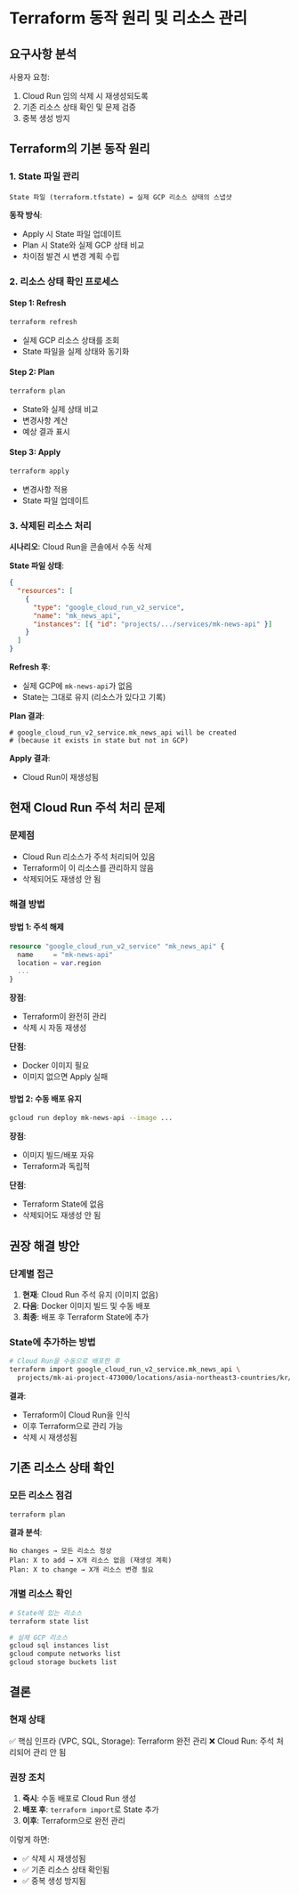 # Terraform 동작 원리 및 리소스 관리

## 요구사항 분석

사용자 요청:
1. Cloud Run 임의 삭제 시 재생성되도록
2. 기존 리소스 상태 확인 및 문제 검증
3. 중복 생성 방지

## Terraform의 기본 동작 원리

### 1. State 파일 관리
```
State 파일 (terraform.tfstate) = 실제 GCP 리소스 상태의 스냅샷
```

**동작 방식**:
- Apply 시 State 파일 업데이트
- Plan 시 State와 실제 GCP 상태 비교
- 차이점 발견 시 변경 계획 수립

### 2. 리소스 상태 확인 프로세스

#### Step 1: Refresh
```bash
terraform refresh
```
- 실제 GCP 리소스 상태를 조회
- State 파일을 실제 상태와 동기화

#### Step 2: Plan
```bash
terraform plan
```
- State와 실제 상태 비교
- 변경사항 계산
- 예상 결과 표시

#### Step 3: Apply
```bash
terraform apply
```
- 변경사항 적용
- State 파일 업데이트

### 3. 삭제된 리소스 처리

**시나리오**: Cloud Run을 콘솔에서 수동 삭제

**State 파일 상태**:
```json
{
  "resources": [
    {
      "type": "google_cloud_run_v2_service",
      "name": "mk_news_api",
      "instances": [{ "id": "projects/.../services/mk-news-api" }]
    }
  ]
}
```

**Refresh 후**:
- 실제 GCP에 `mk-news-api`가 없음
- State는 그대로 유지 (리소스가 있다고 기록)

**Plan 결과**:
```
# google_cloud_run_v2_service.mk_news_api will be created
# (because it exists in state but not in GCP)
```

**Apply 결과**:
- Cloud Run이 재생성됨

## 현재 Cloud Run 주석 처리 문제

### 문제점
- Cloud Run 리소스가 주석 처리되어 있음
- Terraform이 이 리소스를 관리하지 않음
- 삭제되어도 재생성 안 됨

### 해결 방법

#### 방법 1: 주석 해제
```terraform
resource "google_cloud_run_v2_service" "mk_news_api" {
  name     = "mk-news-api"
  location = var.region
  ...
}
```

**장점**:
- Terraform이 완전히 관리
- 삭제 시 자동 재생성

**단점**:
- Docker 이미지 필요
- 이미지 없으면 Apply 실패

#### 방법 2: 수동 배포 유지
```bash
gcloud run deploy mk-news-api --image ...
```

**장점**:
- 이미지 빌드/배포 자유
- Terraform과 독립적

**단점**:
- Terraform State에 없음
- 삭제되어도 재생성 안 됨

## 권장 해결 방안

### 단계별 접근

1. **현재**: Cloud Run 주석 유지 (이미지 없음)
2. **다음**: Docker 이미지 빌드 및 수동 배포
3. **최종**: 배포 후 Terraform State에 추가

### State에 추가하는 방법

```bash
# Cloud Run을 수동으로 배포한 후
terraform import google_cloud_run_v2_service.mk_news_api \
  projects/mk-ai-project-473000/locations/asia-northeast3-countries/kr/services/mk-news-api
```

**결과**:
- Terraform이 Cloud Run을 인식
- 이후 Terraform으로 관리 가능
- 삭제 시 재생성됨

## 기존 리소스 상태 확인

### 모든 리소스 점검
```bash
terraform plan
```

**결과 분석**:
```
No changes → 모든 리소스 정상
Plan: X to add → X개 리소스 없음 (재생성 계획)
Plan: X to change → X개 리소스 변경 필요
```

### 개별 리소스 확인
```bash
# State에 있는 리소스
terraform state list

# 실제 GCP 리소스
gcloud sql instances list
gcloud compute networks list
gcloud storage buckets list
```

## 결론

### 현재 상태
✅ 핵심 인프라 (VPC, SQL, Storage): Terraform 완전 관리
❌ Cloud Run: 주석 처리되어 관리 안 됨

### 권장 조치
1. **즉시**: 수동 배포로 Cloud Run 생성
2. **배포 후**: `terraform import`로 State 추가
3. **이후**: Terraform으로 완전 관리

이렇게 하면:
- ✅ 삭제 시 재생성됨
- ✅ 기존 리소스 상태 확인됨
- ✅ 중복 생성 방지됨

